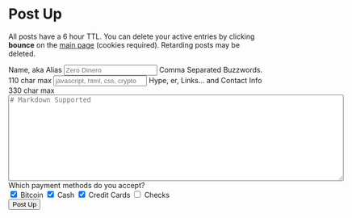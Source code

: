 # Post Up

All posts have a 6 hour TTL.  You can delete your active entries by clicking __bounce__ on the [main page](/) (cookies required).  Retarding posts may be deleted.

<div id="post">
  <form id="postUp" action="/contact" method="POST">
    <label for="handle">Name, aka Alias</label>
    <input type="text" id="handle" maxlength="30" name="handle" placeholder="Zero Dinero"></input>
    <label for="buzzwords">Comma Separated Buzzwords.  <span>110 char max</span></label>
    <input type="text" id="buzzwords" name="buzzwords" placeholder="javascript, html, css, crypto"></input>
    <label for="info">Hype, er, Links... and Contact Info <span>330 char max</span></label>
    <textarea name="info" id="info" rows="11" cols="80" placeholder="# Markdown Supported"></textarea>
    <Label>Which payment methods do you accept?</label>
    <br />
    <input type="checkbox" name="bitcoin" id="bitcoin" checked>
      <label for="bitcoin">Bitcoin</label></input>
    <input type="checkbox" name="cash" id="cash" checked>
      <label for="cash">Cash</label></input>
    <input type="checkbox" name="credit" id="credit" checked>
      <label for="credit">Credit Cards</label></input>
    <input type="checkbox" name="checks" id="checks" >
      <label for="checks">Checks</label></input>
    <br/>
    <button id="sumbit">Post Up</button>
  </form>
</div>
